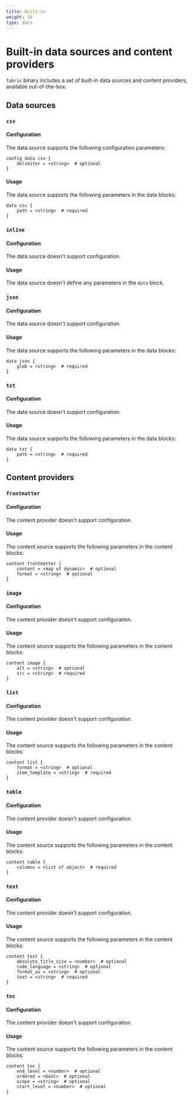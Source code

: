 ```yaml
---
title: Built-in
weight: 10
type: docs
---
```


# Built-in data sources and content providers

`fabric` binary includes a set of built-in data sources and content providers, available out-of-the-box.

## Data sources

### `csv`

#### Configuration

The data source supports the following configuration parameters:

```hcl
config data csv {
    delimiter = <string>  # optional
}
```

#### Usage

The data source supports the following parameters in the data blocks:

```hcl
data csv {
    path = <string>  # required
}
```

### `inline`

#### Configuration

The data source doesn't support configuration.

#### Usage

The data source doesn't define any parameters in the `data` block.

### `json`

#### Configuration

The data source doesn't support configuration.

#### Usage

The data source supports the following parameters in the data blocks:

```hcl
data json {
    glob = <string>  # required
}
```

### `txt`

#### Configuration

The data source doesn't support configuration.

#### Usage

The data source supports the following parameters in the data blocks:

```hcl
data txt {
    path = <string>  # required
}
```

## Content providers

### `frontmatter`

#### Configuration

The content provider doesn't support configuration.

#### Usage

The content source supports the following parameters in the content blocks:

```hcl
content frontmatter {
    content = <map of dynamic>  # optional
    format = <string>  # optional
}
```

### `image`

#### Configuration

The content provider doesn't support configuration.

#### Usage

The content source supports the following parameters in the content blocks:

```hcl
content image {
    alt = <string>  # optional
    src = <string>  # required
}
```

### `list`

#### Configuration

The content provider doesn't support configuration.

#### Usage

The content source supports the following parameters in the content blocks:

```hcl
content list {
    format = <string>  # optional
    item_template = <string>  # required
}
```

### `table`

#### Configuration

The content provider doesn't support configuration.

#### Usage

The content source supports the following parameters in the content blocks:

```hcl
content table {
    columns = <list of object>  # required
}
```

### `text`

#### Configuration

The content provider doesn't support configuration.

#### Usage

The content source supports the following parameters in the content blocks:

```hcl
content text {
    absolute_title_size = <number>  # optional
    code_language = <string>  # optional
    format_as = <string>  # optional
    text = <string>  # required
}
```

### `toc`

#### Configuration

The content provider doesn't support configuration.

#### Usage

The content source supports the following parameters in the content blocks:

```hcl
content toc {
    end_level = <number>  # optional
    ordered = <bool>  # optional
    scope = <string>  # optional
    start_level = <number>  # optional
}
```
